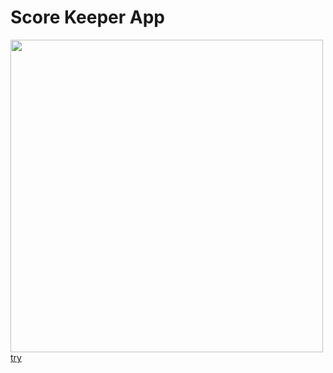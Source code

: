 # Score Keeper App

<img src="https://github.com/akaneknh/scoreKeeper/assets/105612200/b75f8225-5b91-476d-a374-802435ec55f4" style=width:500px;><br>
<a href="https://akaneknh.github.io/scoreKeeper" target="_blank" >try</a>

